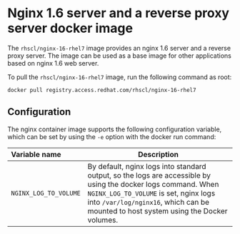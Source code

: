 Nginx 1.6 server and a reverse proxy server docker image
========================================================

The `rhscl/nginx-16-rhel7` image provides an nginx 1.6 server and a reverse proxy server. The image can be used as a base image for other applications based on nginx 1.6 web server.


To pull the `rhscl/nginx-16-rhel7` image, run the following command as root:
```
docker pull registry.access.redhat.com/rhscl/nginx-16-rhel7
```


Configuration
-------------
The nginx container image supports the following configuration variable, which can be set by using the `-e` option with the docker run command:


|    Variable name       |    Description                            |
| :--------------------- | ----------------------------------------- |
|  `NGINX_LOG_TO_VOLUME` | By default, nginx logs into standard output, so the logs are accessible by using the docker logs command. When `NGINX_LOG_TO_VOLUME` is set, nginx logs into `/var/log/nginx16`, which can be mounted to host system using the Docker volumes. |
